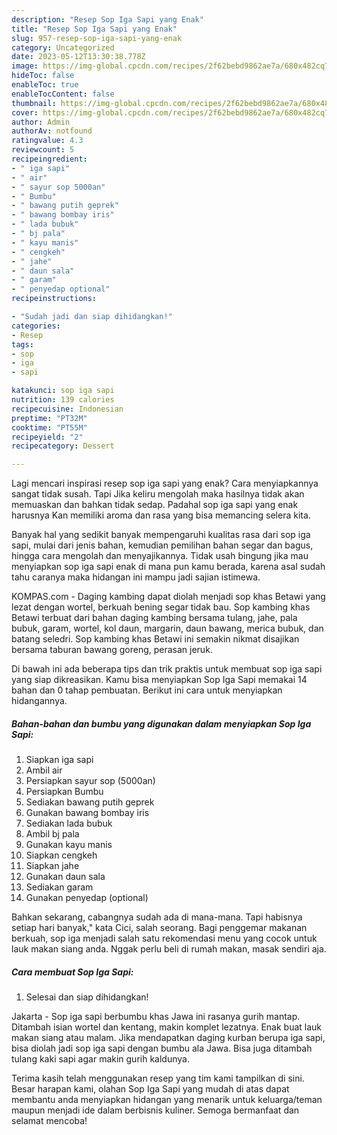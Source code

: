 ```yaml
---
description: "Resep Sop Iga Sapi yang Enak"
title: "Resep Sop Iga Sapi yang Enak"
slug: 957-resep-sop-iga-sapi-yang-enak
category: Uncategorized
date: 2023-05-12T13:30:38.778Z
image: https://img-global.cpcdn.com/recipes/2f62bebd9862ae7a/680x482cq70/sop-iga-sapi-foto-resep-utama.jpg
hideToc: false
enableToc: true
enableTocContent: false
thumbnail: https://img-global.cpcdn.com/recipes/2f62bebd9862ae7a/680x482cq70/sop-iga-sapi-foto-resep-utama.jpg
cover: https://img-global.cpcdn.com/recipes/2f62bebd9862ae7a/680x482cq70/sop-iga-sapi-foto-resep-utama.jpg
author: Admin
authorAv: notfound
ratingvalue: 4.3
reviewcount: 5
recipeingredient:
- " iga sapi"
- " air"
- " sayur sop 5000an"
- " Bumbu"
- " bawang putih geprek"
- " bawang bombay iris"
- " lada bubuk"
- " bj pala"
- " kayu manis"
- " cengkeh"
- " jahe"
- " daun sala"
- " garam"
- " penyedap optional"
recipeinstructions:

- "Sudah jadi dan siap dihidangkan!"
categories:
- Resep
tags:
- sop
- iga
- sapi

katakunci: sop iga sapi 
nutrition: 139 calories
recipecuisine: Indonesian
preptime: "PT32M"
cooktime: "PT55M"
recipeyield: "2"
recipecategory: Dessert

---
```



Lagi mencari inspirasi resep sop iga sapi yang enak? Cara menyiapkannya sangat tidak susah. Tapi Jika keliru mengolah maka hasilnya tidak akan memuaskan dan bahkan tidak sedap. Padahal sop iga sapi yang enak harusnya Kan memiliki aroma dan rasa yang bisa memancing selera kita.


Banyak hal yang sedikit banyak mempengaruhi kualitas rasa dari sop iga sapi, mulai dari jenis bahan, kemudian pemilihan bahan segar dan bagus, hingga cara mengolah dan menyajikannya. Tidak usah bingung jika mau menyiapkan sop iga sapi enak di mana pun kamu berada, karena asal sudah tahu caranya maka hidangan ini mampu jadi sajian istimewa.

KOMPAS.com - Daging kambing dapat diolah menjadi sop khas Betawi yang lezat dengan wortel, berkuah bening segar tidak bau. Sop kambing khas Betawi terbuat dari bahan daging kambing bersama tulang, jahe, pala bubuk, garam, wortel, kol daun, margarin, daun bawang, merica bubuk, dan batang seledri. Sop kambing khas Betawi ini semakin nikmat disajikan bersama taburan bawang goreng, perasan jeruk.


Di bawah ini ada beberapa tips dan trik praktis untuk membuat sop iga sapi yang siap dikreasikan. Kamu bisa menyiapkan Sop Iga Sapi memakai 14 bahan dan 0 tahap pembuatan. Berikut ini cara untuk menyiapkan hidangannya.

<!--inarticleads1-->

##### Bahan-bahan dan bumbu yang digunakan dalam menyiapkan Sop Iga Sapi:

1. Siapkan  iga sapi
1. Ambil  air
1. Persiapkan  sayur sop (5000an)
1. Persiapkan  Bumbu
1. Sediakan  bawang putih geprek
1. Gunakan  bawang bombay iris
1. Sediakan  lada bubuk
1. Ambil  bj pala
1. Gunakan  kayu manis
1. Siapkan  cengkeh
1. Siapkan  jahe
1. Gunakan  daun sala
1. Sediakan  garam
1. Gunakan  penyedap (optional)


Bahkan sekarang, cabangnya sudah ada di mana-mana. Tapi habisnya setiap hari banyak,&#34; kata Cici, salah seorang. Bagi penggemar makanan berkuah, sop iga menjadi salah satu rekomendasi menu yang cocok untuk lauk makan siang anda. Nggak perlu beli di rumah makan, masak sendiri aja. 

<!--inarticleads2-->

##### Cara membuat Sop Iga Sapi:


1. Selesai dan siap dihidangkan!

Jakarta - Sop iga sapi berbumbu khas Jawa ini rasanya gurih mantap. Ditambah isian wortel dan kentang, makin komplet lezatnya. Enak buat lauk makan siang atau malam. Jika mendapatkan daging kurban berupa iga sapi, bisa diolah jadi sop iga sapi dengan bumbu ala Jawa. Bisa juga ditambah tulang kaki sapi agar makin gurih kaldunya. 

Terima kasih telah menggunakan resep yang tim kami tampilkan di sini. Besar harapan kami, olahan Sop Iga Sapi yang mudah di atas dapat membantu anda menyiapkan hidangan yang menarik untuk keluarga/teman maupun menjadi ide dalam berbisnis kuliner. Semoga bermanfaat dan selamat mencoba!
